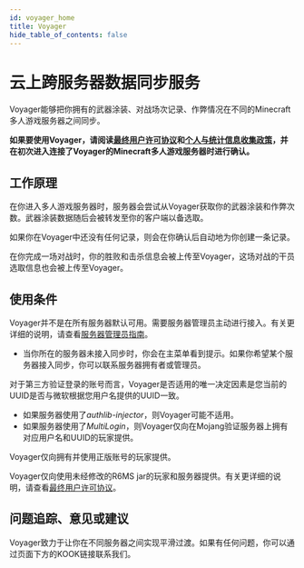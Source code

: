 ```yaml
---
id: voyager_home
title: Voyager
hide_table_of_contents: false 
---
```


# 云上跨服务器数据同步服务

Voyager能够把你拥有的武器涂装、对战场次记录、作弊情况在不同的Minecraft多人游戏服务器之间同步。

**如果要使用Voyager，请阅读[最终用户许可协议](voyager_eula)和[个人与统计信息收集政策](data_collect)，并在初次进入连接了Voyager的Minecraft多人游戏服务器时进行确认。**

## 工作原理

在你进入多人游戏服务器时，服务器会尝试从Voyager获取你的武器涂装和作弊次数。武器涂装数据随后会被转发至你的客户端以备选取。

如果你在Voyager中还没有任何记录，则会在你确认后自动地为你创建一条记录。

在你完成一场对战时，你的胜败和击杀信息会被上传至Voyager，这场对战的干员选取信息也会被上传至Voyager。

## 使用条件

Voyager并不是在所有服务器默认可用。需要服务器管理员主动进行接入。有关更详细的说明，请查看[服务器管理员指南](op#voyager)。

- 当你所在的服务器未接入同步时，你会在主菜单看到提示。如果你希望某个服务器接入同步，你可以联系服务器拥有者或管理员。

对于第三方验证登录的账号而言，Voyager是否适用的唯一决定因素是您当前的UUID是否与微软根据您用户名提供的UUID一致。

- 如果服务器使用了*authlib-injector*，则Voyager可能不适用。
- 如果服务器使用了*MultiLogin*，则Voyager仅向在Mojang验证服务器上拥有对应用户名和UUID的玩家提供。

Voyager仅向拥有并使用正版账号的玩家提供。

Voyager仅向使用未经修改的R6MS jar的玩家和服务器提供。有关更详细的说明，请查看[最终用户许可协议](voyager_eula)。

## 问题追踪、意见或建议

Voyager致力于让你在不同服务器之间实现平滑过渡。如果有任何问题，你可以通过页面下方的KOOK链接联系我们。

